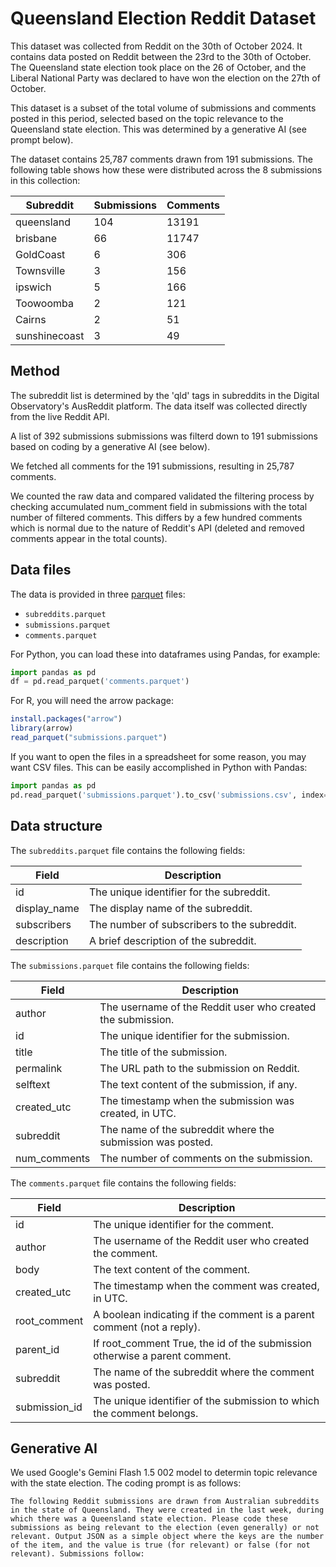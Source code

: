 # Queensland Election Reddit Dataset

This dataset was collected from Reddit on the 30th of October 2024. It contains data posted on Reddit between the 23rd to the 30th of October. The Queensland state election took place on the 26 of October, and the Liberal National Party was declared to have won the election on the 27th of October.

This dataset is a subset of the total volume of submissions and comments posted in this period, selected based on the topic relevance to the Queensland state election. This was determined by a generative AI (see prompt below).

The dataset contains 25,787 comments drawn from 191 submissions. The following table shows how these were distributed across the 8 submissions in this collection:

| Subreddit      | Submissions | Comments |
|----------------|-------------|----------|
| queensland     | 104         | 13191    |
| brisbane       | 66          | 11747    |
| GoldCoast      | 6           | 306      |
| Townsville     | 3           | 156      |
| ipswich        | 5           | 166      |
| Toowoomba      | 2           | 121      |
| Cairns         | 2           | 51       |
| sunshinecoast  | 3           | 49       |

## Method

The subreddit list is determined by the 'qld' tags in subreddits in the Digital Observatory's AusReddit platform. The data itself was collected directly from the live Reddit API.

A list of 392 submissions submissions was filterd down to 191 submissions based on coding by a generative AI (see below).

We fetched all comments for the 191 submissions, resulting in 25,787 comments.

We counted the raw data and compared validated the filtering process by checking accumulated num_comment field in submissions with the total number of filtered comments. This differs by a few hundred comments which is normal due to the nature of Reddit's API (deleted and removed comments appear in the total counts).

## Data files

The data is provided in three [parquet](https://parquet.apache.org/) files:

- `subreddits.parquet`
- `submissions.parquet`
- `comments.parquet`

For Python, you can load these into dataframes using Pandas, for example:

```python
import pandas as pd
df = pd.read_parquet('comments.parquet')
```

For R, you will need the arrow package:

```R
install.packages("arrow")
library(arrow)
read_parquet("submissions.parquet")
```

If you want to open the files in a spreadsheet for some reason, you may want CSV files. This can be easily accomplished in Python with Pandas:

```python
import pandas as pd
pd.read_parquet('submissions.parquet').to_csv('submissions.csv', index=False)
```

## Data structure

The `subreddits.parquet` file contains the following fields:

| Field        | Description                                                                 |
|--------------|-----------------------------------------------------------------------------|
| id           | The unique identifier for the subreddit.                                    |
| display_name | The display name of the subreddit.                                          |
| subscribers  | The number of subscribers to the subreddit.                                 |
| description  | A brief description of the subreddit.                                       |

The `submissions.parquet` file contains the following fields:

| Field         | Description                                                                 |
|---------------|-----------------------------------------------------------------------------|
| author        | The username of the Reddit user who created the submission.                 |
| id            | The unique identifier for the submission.                                   |
| title         | The title of the submission.                                                |
| permalink     | The URL path to the submission on Reddit.                                   |
| selftext      | The text content of the submission, if any.                                 |
| created_utc   | The timestamp when the submission was created, in UTC.                      |
| subreddit     | The name of the subreddit where the submission was posted.                  |
| num_comments  | The number of comments on the submission.                                   |


The `comments.parquet` file contains the following fields:

| Field         | Description                                                                 |
|---------------|-----------------------------------------------------------------------------|
| id            | The unique identifier for the comment.                                      |
| author        | The username of the Reddit user who created the comment.                    |
| body          | The text content of the comment.                                            |
| created_utc   | The timestamp when the comment was created, in UTC.                         |
| root_comment  | A boolean indicating if the comment is a parent comment (not a reply).      |
| parent_id     | If root_comment True, the id of the submission otherwise a parent comment.  |
| subreddit     | The name of the subreddit where the comment was posted.                     |
| submission_id | The unique identifier of the submission to which the comment belongs.       |


## Generative AI 

We used Google's Gemini Flash 1.5 002 model to determin topic relevance with the state election. The coding prompt is as follows:

```
The following Reddit submissions are drawn from Australian subreddits in the state of Queensland. They were created in the last week, during which there was a Queensland state election. Please code these submissions as being relevant to the election (even generally) or not relevant. Output JSON as a simple object where the keys are the number of the item, and the value is true (for relevant) or false (for not relevant). Submissions follow:
```

